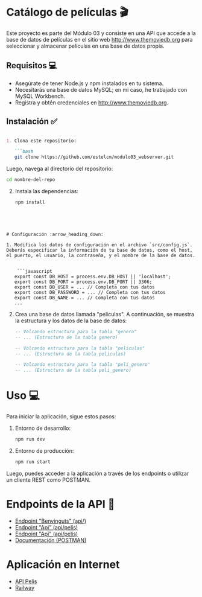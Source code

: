 
# Catálogo de películas 🎬

Este proyecto es parte del Módulo 03 y consiste en una API que accede a la base de datos de películas en el sitio web http://www.themoviedb.org para seleccionar y almacenar películas en una base de datos propia.

## Requisitos :computer:

- Asegúrate de tener Node.js y npm instalados en tu sistema.
- Necesitarás una base de datos MySQL; en mi caso, he trabajado con MySQL Workbench.
- Registra y obtén credenciales en http://www.themoviedb.org.



## Instalación :white_check_mark:
```markdown

1. Clona este repositorio:

   ```bash
   git clone https://github.com/estelcm/modulo03_webserver.git
   ```

   Luego, navega al directorio del repositorio:

   ```bash
   cd nombre-del-repo
   ```

2. Instala las dependencias:

   ```bash
   npm install
   ```
```




# Configuración :arrow_heading_down:

1. Modifica los datos de configuración en el archivo `src/config.js`. Deberás especificar la información de tu base de datos, como el host, el puerto, el usuario, la contraseña, y el nombre de la base de datos.

 
    ```javascript
   export const DB_HOST = process.env.DB_HOST || 'localhost';
   export const DB_PORT = process.env.DB_PORT || 3306;
   export const DB_USER = ... // Completa con tus datos
   export const DB_PASSWORD = ... // Completa con tus datos
   export const DB_NAME = ... // Completa con tus datos
   ...
   ``` 

2. Crea una base de datos llamada "peliculas". A continuación, se muestra la estructura y los datos de la base de datos:

    ```sql
    -- Volcando estructura para la tabla "genero"
    -- ... (Estructura de la tabla genero)

    -- Volcando estructura para la tabla "peliculas"
    -- ... (Estructura de la tabla peliculas)

    -- Volcando estructura para la tabla "peli_genero"
    -- ... (Estructura de la tabla peli_genero)
    ```

# Uso :computer:

Para iniciar la aplicación, sigue estos pasos:

1. Entorno de desarrollo:

   ```bash
   npm run dev
   ```

2. Entorno de producción:

   ```bash	
   npm run start
   ```

Luego, puedes acceder a la aplicación a través de los endpoints o utilizar un cliente REST como POSTMAN.

# Endpoints de la API :rocket:

- [Endpoint "Benvinguts" (api/)](https://modulo03webserver-production.up.railway.app)
- [Endpoint "Api" (api/pelis)](https://modulo03webserver-production.up.railway.app/api/pelis)
- [Endpoint "Api" (api/pelis)](https://modulo03webserver-production.up.railway.app/api/pelis)
- [Documentación (POSTMAN)](https://documenter.getpostman.com/view/25347432/2s9YXe6P7e)

# Aplicación en Internet

- [API Pelis](https://nodeexpressmysql-production.up.railway.app)
- [Railway](https://railway.app)

